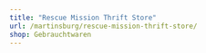 ```yaml
---
title: "Rescue Mission Thrift Store"
url: /martinsburg/rescue-mission-thrift-store/
shop: Gebrauchtwaren
---
```

